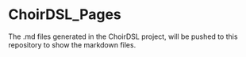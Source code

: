 # ChoirDSL_Pages
The .md files generated in the ChoirDSL project, will be pushed to this repository to show the markdown files. 
